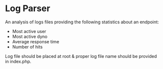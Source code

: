 Log Parser
=============================================

An analysis of logs files providing the following statistics about an endpoint:

- Most active user
- Most active dyno
- Average response time
- Number of hits

Log file should be placed at root & proper log file name should be provided in index.php.